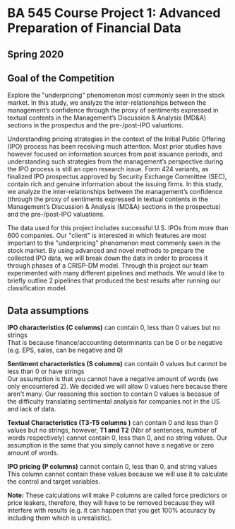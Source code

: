 # BA 545 Course Project 1: Advanced Preparation of Financial Data
## Spring 2020

## Goal of the Competition

Explore the "underpricing" phenomenon most commonly seen in the stock market. In this study, we analyze the inter-relationships between the management’s confidence through the proxy of sentiments expressed in textual contents in the Management’s Discussion &amp; Analysis (MD&amp;A) sections in the prospectus and the pre-/post-IPO valuations. 

Understanding pricing strategies in the context of the Initial Public Offering (IPO) process has been receiving much attention. Most prior studies have however focused on information sources from post issuance periods, and understanding such strategies from the management’s perspective during the IPO process is still an open research issue. Form 424 variants, as finalized IPO prospectus approved by Security Exchange Committee (SEC), contain rich and genuine information about the issuing firms. In this study, we analyze the inter-relationships between the management’s confidence (through the proxy of sentiments expressed in textual contents in the Management’s Discussion & Analysis (MD&A) sections in the prospectus) and the pre-/post-IPO valuations.

The data used for this project includes successful U.S. IPOs from more than 600 companies. Our "client" is interested in which features are most important to the "underpricing" phenomenon most commenly seen in the stock market. By using advanced and novel methods to prepare the collected IPO data, we will break down the data in order to process it through phases of a CRISP-DM model. Through this project our team experimented with many different pipelines and methods. We would like to briefly outline 2 pipelines that produced the best results after running our classification model. 


## Data assumptions

**IPO characteristics (C columns)** can contain 0, less than 0 values but no strings<br>
That is because finance/accounting determinants can be 0 or be negative (e.g. EPS, sales, can be negative and 0)<br>

**Sentiment characteristics (S columns)** can contain 0 values but cannot be less than 0 or have strings<br>
Our assumption is that you cannot have a negative amount of words (we only encountered 2). We decided we will allow 0 values here because there aren't many. Our reasoning this section to contain 0 values is becasue of the difficulty translating sentimental analysis for companies not in the US and lack of data. <br>

**Textual Characteristics (T3-T5 columns )** can contain 0 and less than 0 values but no strings, however, **T1 and T2** (Nbr of sentences, number of words respectively) cannot contain 0, less than 0, and no string values. Our assumption is the same that you simply cannot have a negative or zero amount of words. <br>

**IPO pricing (P columns)** cannot contain 0, less than 0, and string values <br>
This column cannot contain these values because we will use it to calculate the control and target variables. <br>
    
**Note:** These calculations will make P columns are called force predictors or price leakers, therefore, they will have to be removed because they will interfere with results (e.g. it can happen that you get 100% accuracy by including them which is unrealistic). 
